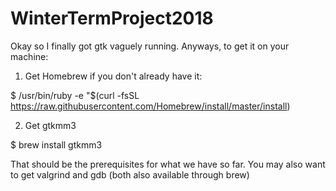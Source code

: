 # WinterTermProject2018

Okay so I finally got gtk vaguely running. Anyways, to get it on your machine:

1. Get Homebrew if you don't already have it:

$   /usr/bin/ruby -e "$(curl -fsSL https://raw.githubusercontent.com/Homebrew/install/master/install)

2. Get gtkmm3

$ brew install gtkmm3

That should be the prerequisites for what we have so far. You may also want to get valgrind and gdb (both also available through brew)